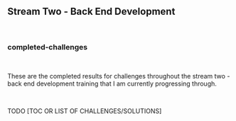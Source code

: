 Stream Two - Back End Development
---------------------------------

 

### completed-challenges

 

These are the completed results for challenges throughout the stream two - back
end development training that I am currently progressing through.

 

TODO [TOC OR LIST OF CHALLENGES/SOLUTIONS]
